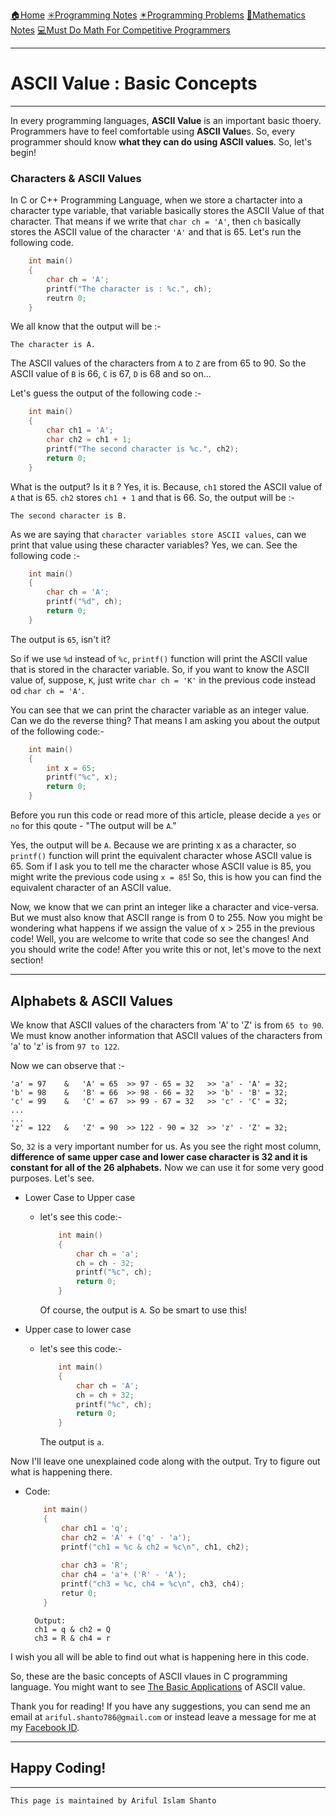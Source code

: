 [🏠Home](https://shanto-swe029.github.io/)
[✳️Programming Notes](https://shanto-swe029.github.io/programmingnotes)
[✴️Programming Problems](https://shanto-swe029.github.io/programmingproblems)
[🔢Mathematics Notes](https://shanto-swe029.github.io/mathematicsnotes)
[💻Must Do Math For Competitive Programmers](https://shanto-swe029.github.io/must-do-math-cp/home)

***

# ASCII Value : Basic Concepts

***

In every programming languages, **ASCII Value** is an important basic thoery. Programmers have to feel comfortable using **ASCII Value**s. So, every programmer should know **what they can do using ASCII values**. So, let's begin!

### Characters & ASCII Values

In C or C++ Programming Language, when we store a chartacter into a character type variable, that variable basically stores the ASCII Value of that character. That means if we write that `char ch = 'A'`, then `ch` basically stores the ASCII value of the character `'A'` and that is 65. Let's run the following code.

```c
	int main()
	{
		char ch = 'A';
		printf("The character is : %c.", ch);
		reutrn 0;
	}
```

We all know that the output will be :-

	The character is A.

The ASCII values of the characters from `A` to `Z` are from 65 to 90. So the ASCII value of `B` is 66, `C` is 67, `D` is 68 and so on...

Let's guess the output of the following code :-

```c
	int main()
	{
		char ch1 = 'A';
		char ch2 = ch1 + 1;
		printf("The second character is %c.", ch2);
		return 0;
	}
```

What is the output? Is it `B` ? Yes, it is. Because, `ch1` stored the ASCII value of `A` that is 65. `ch2` stores `ch1 + 1` and that is 66. So, the output will be :-

	The second character is B.

As we are saying that `character variables store ASCII values`, can we print that value using these character variables? Yes, we can. See the following code :-

```c
	int main()
	{
		char ch = 'A';
		printf("%d", ch);
		return 0;
	}
```

The output is `65`, isn't it? 

So if we use `%d` instead of `%c`, `printf()` function will print the ASCII value that is stored in the character variable. So, if you want to know the ASCII value of, suppose, `K`, just write `char ch = 'K'` in the previous code instead od `char ch = 'A'`. 

You can see that we can print the character variable as an integer value. Can we do the reverse thing? That means I am asking you about the output of the following code:-

```c
	int main()
	{
		int x = 65;
		printf("%c", x);
		return 0;
	}
```

Before you run this code or read more of this article, please decide a `yes` or `no` for this qoute - "The output will be `A`."

Yes, the output will be `A`. Because we are printing x as a character, so `printf()` function will print the equivalent character whose ASCII value is 65. Som if I ask you to tell me the character whose ASCII value is 85, you might write the previous code using `x = 85`! So, this is how you can find the equivalent character of an ASCII value.

Now, we know that we can print an integer like a character and vice-versa. But we must also know that ASCII range is from 0 to 255. Now you might be wondering what happens if we assign the value of x > 255 in the previous code! Well, you are welcome to write that code so see the changes! And you should write the code! After you write this or not, let's move to the next section!

***

## Alphabets & ASCII Values

We know that ASCII values of the characters from 'A' to 'Z' is from `65 to 90`. We must know another information that ASCII values of the characters from 'a' to 'z' is from `97 to 122`.

Now we can observe that :-

	'a' = 97	&	'A' = 65  >> 97 - 65 = 32	>> 'a' - 'A' = 32;
	'b' = 98	&	'B' = 66  >> 98 - 66 = 32	>> 'b' - 'B' = 32;
	'c' = 99	&	'C' = 67  >> 99 - 67 = 32	>> 'c' - 'C' = 32;
	...
	...
	'z' = 122	&	'Z' = 90  >> 122 - 90 = 32 	>> 'z' - 'Z' = 32;

So, `32` is a very important number for us. As you see the right most column, **difference of same upper case and lower case character is 32 and it is constant for all of the 26 alphabets.** Now we can use it for some very good purposes. Let's see.

- Lower Case to Upper case
	- let's see this code:-
		```c
			int main()
			{
				char ch = 'a';
				ch = ch - 32;
				printf("%c", ch);
				return 0;
			}
		```
		
		Of course, the output is `A`. So be smart to use this!
- Upper case to lower case
	- let's see this code:-
		```c
			int main()
			{
				char ch = 'A';
				ch = ch + 32;
				printf("%c", ch);
				return 0;
			}
		```
		
		The output is `a`.

Now I'll leave one unexplained code along with the output. Try to figure out what is happening there.

- Code:
	```c
		int main()
		{
			char ch1 = 'q';
			char ch2 = 'A' + ('q' - 'a');
			printf("ch1 = %c & ch2 = %c\n", ch1, ch2);
			
			char ch3 = 'R';
			char ch4 = 'a'+ ('R' - 'A');
			printf("ch3 = %c, ch4 = %c\n", ch3, ch4);
			retur 0;
		}
	```
		Output:
		ch1 = q & ch2 = Q
		ch3 = R & ch4 = r

I wish you all will be able to find out what is happening here in this code.

So, these are the basic concepts of ASCII vlaues in C programming language. You might want to see [The Basic Applications](https://shanto-swe029.github.io/programmingnotes/ASCII-value/basic-applications) of ASCII value.

Thank you for reading! If you have any suggestions, you can send me an email at `ariful.shanto786@gmail.com` or instead leave a message for me at my [Facebook ID](https://facebook.com/shanto3585).

***

## Happy Coding!

***

`This page is maintained by Ariful Islam Shanto`
